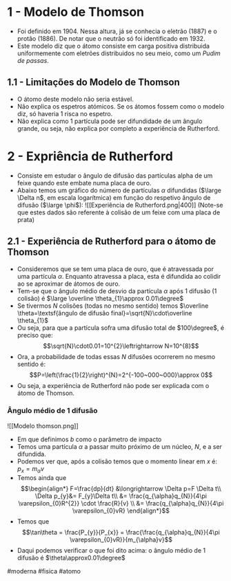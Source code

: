 # 1 - Modelo de Thomson
- Foi definido em 1904. Nessa altura, já se conhecia o eletrão (1887) e o protão (1886). De notar que o neutrão só foi identificado em 1932.
- Este modelo diz que o átomo consiste em carga positiva distribuida uniformemente com eletrões distribuidos no seu meio, como um _Pudim de passas_. 

## 1.1 - Limitações do Modelo de Thomson
- O átomo deste modelo não seria estável.
- Não explica os espetros atómicos. Se os átomos fossem como o modelo diz, só haveria 1 risca no espetro.
- Não explica como 1 partícula pode ser difundidade de um ângulo grande, ou seja, não explica por completo a experiência de Rutherford.

# 2 - Expriência de Rutherford
- Consiste em estudar o ângulo de difusão das partículas alpha de um feixe quando este embate numa placa de ouro.
- Abaixo temos um gráfico do número de partículas $\alpha$ difundidas ($\large \Delta n$, em escala logarítmica) em função do respetivo ângulo de difusão ($\large \phi$):
![[Experiência de Rutherford.png|400]]
(Note-se que estes dados são referente à colisão de um feixe com uma placa de prata)

## 2.1 - Experiência de Rutherford para o átomo de Thomson
- Consideremos que se tem uma placa de ouro, que é atravessada por uma partícula $\alpha$. Enquanto atravessa a placa, esta é difundida ao colidir ao se aproximar de átomos de ouro.
- Tem-se que o ângulo médio de desvio da partícula $\alpha$ após 1 difusão (1 colisão) é $\large \overline \theta_{1}\approx 0.01\degree$ 
- Se tivermos $N$ colisões (todas no mesmo sentido) temos $\overline \theta=\textsf{ângulo de difusão final}=\sqrt{N}\cdot\overline \theta_{1}$ 
- Ou seja, para que a partícula sofra uma difusão total de $100\degree$, é preciso que:
$$\sqrt{N}\cdot0.01=10^{2}\leftrightarrow N=10^{8}$$
- Ora, a probabilidade de todas essas $N$ difusões ocorrerem no mesmo sentido é:
$$P=\left(\frac{1}{2}\right)^{N}=2^{-100~000~000}\approx 0$$
- Ou seja, a experiência de Rutherford não pode ser explicada com o átomo de Thomson.

### Ângulo médio de 1 difusão
![[Modelo thomson.png]]
- Em que definimos $b$ como o parâmetro de impacto
- Temos uma partícula $\alpha$ a passar muito próximo de um núcleo, $N$, e a ser difundida.
- Podemos ver que, após a colisão temos que o momento linear em $x$ é: $p_{x}=m_{\alpha}v$
- Temos ainda que 
$$\begin{align*}
F=\frac{dp}{dt} &\longrightarrow \Delta p=F \Delta t\\
\Delta p_{y}&= F_{y}\Delta t\\
&= \frac{q_{\alpha}q_{N}}{4\pi \varepsilon_{0}R^{2}} \cdot \frac{R}{v} \\
&= \frac{q_{\alpha}q_{N}}{4\pi \varepsilon_{0}vR}
\end{align*}$$
- Temos que
$$\tan\theta = \frac{P_{y}}{P_{x}} = \frac{\frac{q_{\alpha}q_{N}}{4\pi \varepsilon_{0}vR}}{m_{\alpha}v}$$
- Daqui podemos verificar o que foi dito acima: o ângulo médio de 1 difusão é $\theta\approx0.01\degree$

#moderna #fisica #atomo